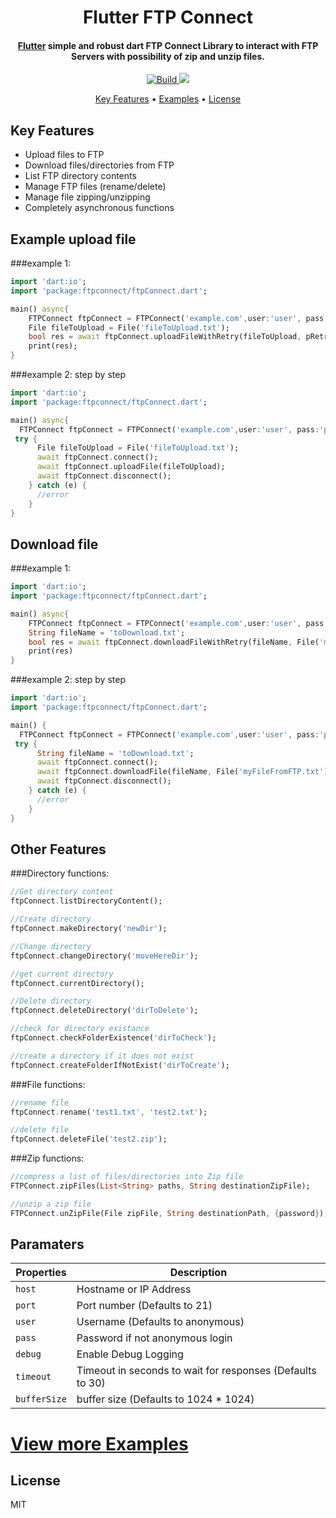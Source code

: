 <h1 align="center">
  Flutter FTP Connect
  <br>
</h1>

<h4 align="center">
  <a href="https://flutter.io" target="_blank">Flutter</a> simple and robust dart FTP Connect Library to interact with FTP Servers with possibility of zip and unzip files.
</h4>

<p align="center">
  <a href="https://pub.dev/packages/ftpconnect">
    <img src="https://img.shields.io/badge/build-passing-brightgreen"
         alt="Build">
  </a>
  <a href="https://pub.dev/packages/ftpconnect"><img src="https://img.shields.io/pub/v/ftpconnect"></a>
</p>

<p align="center">
  <a href="#key-features">Key Features</a> •
  <a href="https://github.com/salim-lachdhaf/ftpconnect/blob/master/example">Examples</a> •
  <a href="#license">License</a>
</p>


## Key Features
* Upload files to FTP
* Download files/directories from FTP
* List FTP directory contents
* Manage FTP files (rename/delete)
* Manage file zipping/unzipping
* Completely asynchronous functions


## Example upload file
###example 1:
```dart
import 'dart:io';
import 'package:ftpconnect/ftpConnect.dart';

main() async{
    FTPConnect ftpConnect = FTPConnect('example.com',user:'user', pass:'pass');
    File fileToUpload = File('fileToUpload.txt');
    bool res = await ftpConnect.uploadFileWithRetry(fileToUpload, pRetryCount: 2);
    print(res);
}
```

###example 2: step by step
```dart
import 'dart:io';
import 'package:ftpconnect/ftpConnect.dart';

main() async{
  FTPConnect ftpConnect = FTPConnect('example.com',user:'user', pass:'pass');
 try {
      File fileToUpload = File('fileToUpload.txt');
      await ftpConnect.connect();
      await ftpConnect.uploadFile(fileToUpload);
      await ftpConnect.disconnect();
    } catch (e) {
      //error
    }
}
```

## Download file
###example 1:
```dart
import 'dart:io';
import 'package:ftpconnect/ftpConnect.dart';

main() async{
    FTPConnect ftpConnect = FTPConnect('example.com',user:'user', pass:'pass');
    String fileName = 'toDownload.txt';
    bool res = await ftpConnect.downloadFileWithRetry(fileName, File('myFileFromFTP.txt'));
    print(res)
}
```

###example 2: step by step
```dart
import 'dart:io';
import 'package:ftpconnect/ftpConnect.dart';

main() {
  FTPConnect ftpConnect = FTPConnect('example.com',user:'user', pass:'pass');
 try {
      String fileName = 'toDownload.txt';
      await ftpConnect.connect();
      await ftpConnect.downloadFile(fileName, File('myFileFromFTP.txt'));
      await ftpConnect.disconnect();
    } catch (e) {
      //error
    }
}
```
## Other Features
###Directory functions:
```dart
//Get directory content
ftpConnect.listDirectoryContent();

//Create directory
ftpConnect.makeDirectory('newDir');

//Change directory
ftpConnect.changeDirectory('moveHereDir');

//get current directory
ftpConnect.currentDirectory();

//Delete directory
ftpConnect.deleteDirectory('dirToDelete');

//check for directory existance
ftpConnect.checkFolderExistence('dirToCheck');

//create a directory if it does not exist
ftpConnect.createFolderIfNotExist('dirToCreate');
```
###File functions:
```dart
//rename file
ftpConnect.rename('test1.txt', 'test2.txt');

//delete file
ftpConnect.deleteFile('test2.zip');
```
###Zip functions:
```dart
//compress a list of files/directories into Zip file
FTPConnect.zipFiles(List<String> paths, String destinationZipFile);

//unzip a zip file
FTPConnect.unZipFile(File zipFile, String destinationPath, {password});
```

## Paramaters

|  Properties |   Description|
| ------------ | ------------ |
|`host`|Hostname or IP Address|
|`port`|Port number (Defaults to 21)|
|`user`|Username (Defaults to anonymous)|
|`pass`|Password if not anonymous login|
|`debug`|Enable Debug Logging|
|`timeout`|Timeout in seconds to wait for responses (Defaults to 30)|
|`bufferSize`|buffer size (Defaults to 1024 * 1024)|

# [View more Examples](https://github.com/salim-lachdhaf/ftpconnect/tree/master/example)

## License
MIT